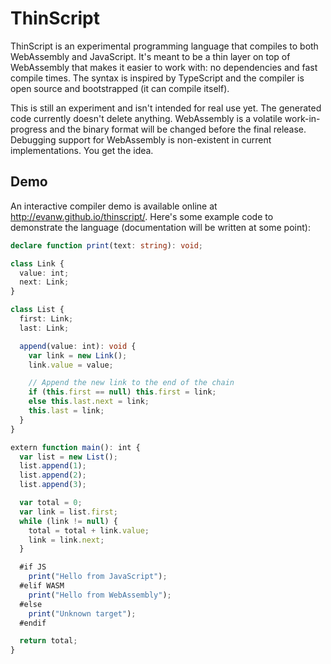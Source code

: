 # ThinScript

ThinScript is an experimental programming language that compiles to both WebAssembly and JavaScript.
It's meant to be a thin layer on top of WebAssembly that makes it easier to work with: no dependencies and fast compile times.
The syntax is inspired by TypeScript and the compiler is open source and bootstrapped (it can compile itself).

This is still an experiment and isn't intended for real use yet.
The generated code currently doesn't delete anything.
WebAssembly is a volatile work-in-progress and the binary format will be changed before the final release.
Debugging support for WebAssembly is non-existent in current implementations.
You get the idea.

## Demo

An interactive compiler demo is available online at http://evanw.github.io/thinscript/.
Here's some example code to demonstrate the language (documentation will be written at some point):

```TypeScript
declare function print(text: string): void;

class Link {
  value: int;
  next: Link;
}

class List {
  first: Link;
  last: Link;

  append(value: int): void {
    var link = new Link();
    link.value = value;

    // Append the new link to the end of the chain
    if (this.first == null) this.first = link;
    else this.last.next = link;
    this.last = link;
  }
}

extern function main(): int {
  var list = new List();
  list.append(1);
  list.append(2);
  list.append(3);

  var total = 0;
  var link = list.first;
  while (link != null) {
    total = total + link.value;
    link = link.next;
  }

  #if JS
    print("Hello from JavaScript");
  #elif WASM
    print("Hello from WebAssembly");
  #else
    print("Unknown target");
  #endif

  return total;
}
```
